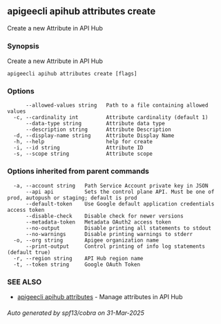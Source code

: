 ## apigeecli apihub attributes create

Create a new Attribute in API Hub

### Synopsis

Create a new Attribute in API Hub

```
apigeecli apihub attributes create [flags]
```

### Options

```
      --allowed-values string   Path to a file containing allowed values
  -c, --cardinality int         Attribute cardinality (default 1)
      --data-type string        Attribute data type
      --description string      Attribute Description
  -d, --display-name string     Attribute Display Name
  -h, --help                    help for create
  -i, --id string               Attribute ID
  -s, --scope string            Attribute scope
```

### Options inherited from parent commands

```
  -a, --account string   Path Service Account private key in JSON
      --api api          Sets the control plane API. Must be one of prod, autopush or staging; default is prod
      --default-token    Use Google default application credentials access token
      --disable-check    Disable check for newer versions
      --metadata-token   Metadata OAuth2 access token
      --no-output        Disable printing all statements to stdout
      --no-warnings      Disable printing warnings to stderr
  -o, --org string       Apigee organization name
      --print-output     Control printing of info log statements (default true)
  -r, --region string    API Hub region name
  -t, --token string     Google OAuth Token
```

### SEE ALSO

* [apigeecli apihub attributes](apigeecli_apihub_attributes.md)	 - Manage attributes in API Hub

###### Auto generated by spf13/cobra on 31-Mar-2025
